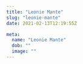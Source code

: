 ```yaml
---
title: "Leonie Mante"
slug: "leonie-mante"
date: 2021-02-13T12:19:55Z

meta:
  name: "Leonie Mante"
  dob: ""
  image: ""
---
```


